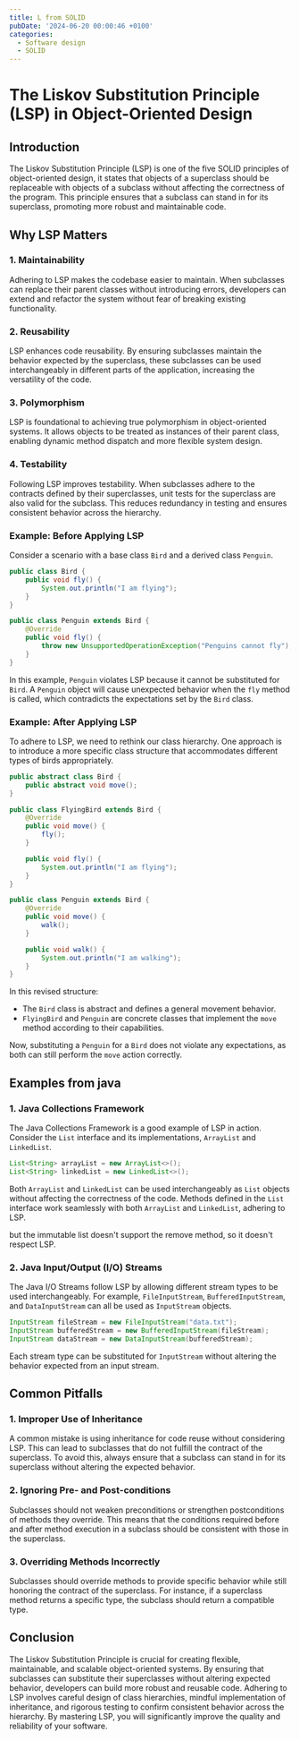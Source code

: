 ```yaml
---
title: L from SOLID
pubDate: '2024-06-20 00:00:46 +0100'
categories:
  - Software design
  - SOLID
---
```


# The Liskov Substitution Principle (LSP) in Object-Oriented Design

## Introduction

The Liskov Substitution Principle (LSP) is one of the five SOLID principles of object-oriented design, it states that objects of a superclass should be replaceable with objects of a subclass without affecting the correctness of the program. This principle ensures that a subclass can stand in for its superclass, promoting more robust and maintainable code.

## Why LSP Matters

### 1. **Maintainability**
Adhering to LSP makes the codebase easier to maintain. When subclasses can replace their parent classes without introducing errors, developers can extend and refactor the system without fear of breaking existing functionality.

### 2. **Reusability**
LSP enhances code reusability. By ensuring subclasses maintain the behavior expected by the superclass, these subclasses can be used interchangeably in different parts of the application, increasing the versatility of the code.

### 3. **Polymorphism**
LSP is foundational to achieving true polymorphism in object-oriented systems. It allows objects to be treated as instances of their parent class, enabling dynamic method dispatch and more flexible system design.

### 4. **Testability**
Following LSP improves testability. When subclasses adhere to the contracts defined by their superclasses, unit tests for the superclass are also valid for the subclass. This reduces redundancy in testing and ensures consistent behavior across the hierarchy.


### Example: Before Applying LSP

Consider a scenario with a base class `Bird` and a derived class `Penguin`.

```java
public class Bird {
    public void fly() {
        System.out.println("I am flying");
    }
}

public class Penguin extends Bird {
    @Override
    public void fly() {
        throw new UnsupportedOperationException("Penguins cannot fly");
    }
}
```

In this example, `Penguin` violates LSP because it cannot be substituted for `Bird`. A `Penguin` object will cause unexpected behavior when the `fly` method is called, which contradicts the expectations set by the `Bird` class.

### Example: After Applying LSP

To adhere to LSP, we need to rethink our class hierarchy. One approach is to introduce a more specific class structure that accommodates different types of birds appropriately.

```java
public abstract class Bird {
    public abstract void move();
}

public class FlyingBird extends Bird {
    @Override
    public void move() {
        fly();
    }

    public void fly() {
        System.out.println("I am flying");
    }
}

public class Penguin extends Bird {
    @Override
    public void move() {
        walk();
    }

    public void walk() {
        System.out.println("I am walking");
    }
}
```

In this revised structure:
- The `Bird` class is abstract and defines a general movement behavior.
- `FlyingBird` and `Penguin` are concrete classes that implement the `move` method according to their capabilities.

Now, substituting a `Penguin` for a `Bird` does not violate any expectations, as both can still perform the `move` action correctly.

## Examples from java

### 1. **Java Collections Framework**
The Java Collections Framework is a good example of LSP in action. Consider the `List` interface and its implementations, `ArrayList` and `LinkedList`.

```java
List<String> arrayList = new ArrayList<>();
List<String> linkedList = new LinkedList<>();
```

Both `ArrayList` and `LinkedList` can be used interchangeably as `List` objects without affecting the correctness of the code. Methods defined in the `List` interface work seamlessly with both `ArrayList` and `LinkedList`, adhering to LSP.

but the immutable list doesn't support the remove method, so it doesn't respect LSP.

### 2. **Java Input/Output (I/O) Streams**
The Java I/O Streams follow LSP by allowing different stream types to be used interchangeably. For example, `FileInputStream`, `BufferedInputStream`, and `DataInputStream` can all be used as `InputStream` objects.

```java
InputStream fileStream = new FileInputStream("data.txt");
InputStream bufferedStream = new BufferedInputStream(fileStream);
InputStream dataStream = new DataInputStream(bufferedStream);
```

Each stream type can be substituted for `InputStream` without altering the behavior expected from an input stream.

## Common Pitfalls

### 1. **Improper Use of Inheritance**
A common mistake is using inheritance for code reuse without considering LSP. This can lead to subclasses that do not fulfill the contract of the superclass. To avoid this, always ensure that a subclass can stand in for its superclass without altering the expected behavior.

### 2. **Ignoring Pre- and Post-conditions**
Subclasses should not weaken preconditions or strengthen postconditions of methods they override. This means that the conditions required before and after method execution in a subclass should be consistent with those in the superclass.

### 3. **Overriding Methods Incorrectly**
Subclasses should override methods to provide specific behavior while still honoring the contract of the superclass. For instance, if a superclass method returns a specific type, the subclass should return a compatible type.

## Conclusion

The Liskov Substitution Principle is crucial for creating flexible, maintainable, and scalable object-oriented systems. By ensuring that subclasses can substitute their superclasses without altering expected behavior, developers can build more robust and reusable code. Adhering to LSP involves careful design of class hierarchies, mindful implementation of inheritance, and rigorous testing to confirm consistent behavior across the hierarchy. By mastering LSP, you will significantly improve the quality and reliability of your software.
